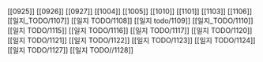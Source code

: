 [[0925]]
[[0926]]
[[0927]]
[[1004]]
[[1005]]
[[1010]]
[[1101]]
[[1103]]
[[1106]]
[[일지_TODO/1107]]
[[일지 TODO/1108]]
[[일지 todo/1109]]
[[일지_TODO/1110]]
[[일지 TODO/1115]]
[[일지 TODO/1116]]
[[일지 TODO/1117]]
[[일지 TODO/1120]]
[[일지 TODO/1121]]
[[일지 TODO/1122]]
[[일지 TODO/1123]]
[[일지 TODO/1124]]
[[일지 TODO/1127]]
[[일지 TODO//1128]]